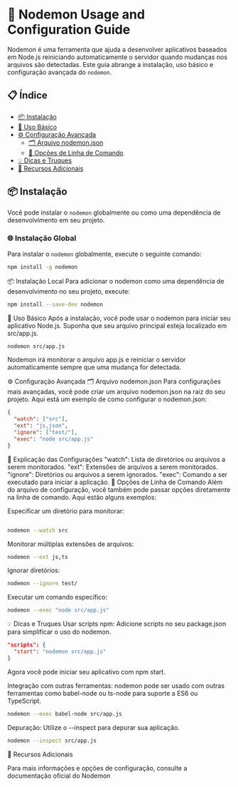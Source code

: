 # 📘 Nodemon Usage and Configuration Guide

Nodemon é uma ferramenta que ajuda a desenvolver aplicativos baseados em Node.js reiniciando automaticamente o servidor quando mudanças nos arquivos são detectadas. Este guia abrange a instalação, uso básico e configuração avançada do `nodemon`.

## 📋 Índice

- [📦 Instalação](#-instalação)
- [🚀 Uso Básico](#-uso-básico)
- [⚙️ Configuração Avançada](#-configuração-avançada)
  - [🗂️ Arquivo nodemon.json](#-arquivo-nodemonjson)
  - [🔧 Opções de Linha de Comando](#-opções-de-linha-de-comando)
- [💡 Dicas e Truques](#-dicas-e-truques)
- [🔗 Recursos Adicionais](#-recursos-adicionais)

## 📦 Instalação

Você pode instalar o `nodemon` globalmente ou como uma dependência de desenvolvimento em seu projeto.

### 🌐 Instalação Global

Para instalar o `nodemon` globalmente, execute o seguinte comando:

```bash
npm install -g nodemon
```

📦 Instalação Local
Para adicionar o nodemon como uma dependência de desenvolvimento no seu projeto, execute:

```bash
npm install --save-dev nodemon
```

🚀 Uso Básico
Após a instalação, você pode usar o nodemon para iniciar seu aplicativo Node.js. Suponha que seu arquivo principal esteja localizado em src/app.js.

```bash
nodemon src/app.js
```

Nodemon irá monitorar o arquivo app.js e reiniciar o servidor automaticamente sempre que uma mudança for detectada.

⚙️ Configuração Avançada
🗂️ Arquivo nodemon.json
Para configurações mais avançadas, você pode criar um arquivo nodemon.json na raiz do seu projeto. Aqui está um exemplo de como configurar o nodemon.json:

```json
{
  "watch": ["src"],
  "ext": "js,json",
  "ignore": ["test/"],
  "exec": "node src/app.js"
}
```

📝 Explicação das Configurações
"watch": Lista de diretórios ou arquivos a serem monitorados.
"ext": Extensões de arquivos a serem monitorados.
"ignore": Diretórios ou arquivos a serem ignorados.
"exec": Comando a ser executado para iniciar a aplicação.
🔧 Opções de Linha de Comando
Além do arquivo de configuração, você também pode passar opções diretamente na linha de comando. Aqui estão alguns exemplos:

Especificar um diretório para monitorar:

```bash

nodemon --watch src
```

Monitorar múltiplas extensões de arquivos:

```bash
nodemon --ext js,ts
```

Ignorar diretórios:

```bash
nodemon --ignore test/
```

Executar um comando específico:

```bash
nodemon --exec "node src/app.js"
```

💡 Dicas e Truques
Usar scripts npm: Adicione scripts no seu package.json para simplificar o uso do nodemon.

```json
"scripts": {
  "start": "nodemon src/app.js"
}
```

Agora você pode iniciar seu aplicativo com npm start.

Integração com outras ferramentas: nodemon pode ser usado com outras ferramentas como babel-node ou ts-node para suporte a ES6 ou TypeScript.

```bash
nodemon --exec babel-node src/app.js
```

Depuração: Utilize o --inspect para depurar sua aplicação.

```bash
nodemon --inspect src/app.js
```

🔗 Recursos Adicionais

Para mais informações e opções de configuração, consulte a documentação oficial do Nodemon
